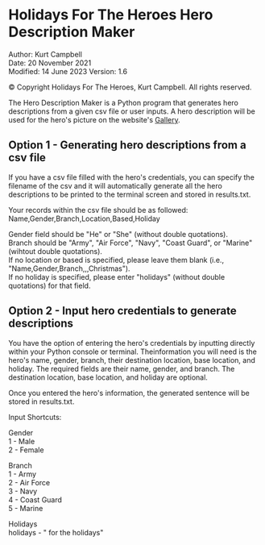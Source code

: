 # Holidays For The Heroes Hero Description Maker
Author: Kurt Campbell<br>
Date: 20 November 2021<br>
Modified: 14 June 2023
Version: 1.6

© Copyright Holidays For The Heroes, Kurt Campbell. All rights reserved.

The Hero Description Maker is a Python program that generates hero descriptions from a given csv file or user inputs. A hero description will be used for the hero's picture on the website's [Gallery](https://www.holidaysfortheheroes.org/gallery).

## Option 1 - Generating hero descriptions from a csv file
If you have a csv file filled with the hero's credentials, you can specify the filename of the csv and it will automatically generate all the hero descriptions to be printed to the terminal screen and stored in results.txt.

Your records within the csv file should be as followed:<br>
Name,Gender,Branch,Location,Based,Holiday

Gender field should be "He" or "She" (without double quotations).<br>
Branch should be "Army", "Air Force", "Navy", "Coast Guard", or "Marine" (wihtout double quotations).<br>
If no location or based is specified, please leave them blank (i.e., "Name,Gender,Branch,,,Christmas").<br>
If no holiday is specified, please enter "holidays" (without double quotations) for that field.

## Option 2 - Input hero credentials to generate descriptions
You have the option of entering the hero's credentials by inputting directly within your Python console or terminal. Theinformation you will need is the hero's name, gender, branch, their destination location, base location, and holiday. The required fields are their name, gender, and branch. The destination location, base location, and holiday are optional.

Once you entered the hero's information, the generated sentence will be stored in results.txt.

Input Shortcuts:

Gender<br>
1 - Male<br>
2 - Female

Branch<br>
1 - Army<br>
2 - Air Force<br>
3 - Navy<br>
4 - Coast Guard<br>
5 - Marine

Holidays<br>
holidays - " for the holidays"<br>

